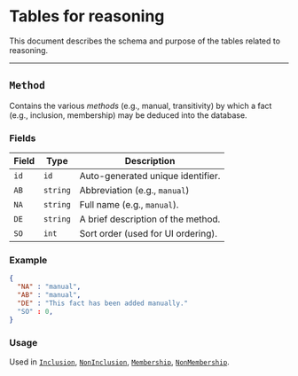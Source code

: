 # Tables for reasoning 
This document describes the schema and purpose of the tables related to reasoning.

---

## `Method`

Contains the various _methods_ (e.g., manual, transitivity) by which a fact (e.g., inclusion, membership) may be deduced into the database.

### Fields

| Field | Type     | Description                        |
| ----- | -------- | ---------------------------------- |
| `id`  | `id`     | Auto-generated unique identifier.  |
| `AB`  | `string` | Abbreviation (e.g., `manual`)      |
| `NA`  | `string` | Full name (e.g., `manual`).        |
| `DE`  | `string` | A brief description of the method. |
| `SO`  | `int`    |Sort order (used for UI ordering).  |

### Example

```json
{
  "NA" : "manual",
  "AB" : "manual",
  "DE" : "This fact has been added manually."
  "SO" : 0,
}
```
### Usage

Used in [`Inclusion`](inclusion.md), [`NonInclusion`](non_inclusion.md), [`Membership`](membership.md), [`NonMembership`](non_membership.md).
